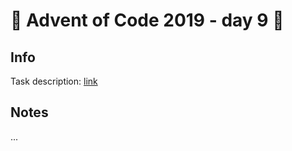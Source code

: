 # 🎄 Advent of Code 2019 - day 9 🎄

## Info

Task description: [link](https://adventofcode.com/2019/day/9)

## Notes

...
